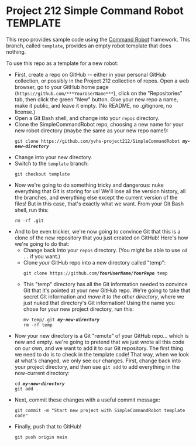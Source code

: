 # Project 212 Simple Command Robot TEMPLATE

This repo provides sample code using the [Command Robot](https://docs.wpilib.org/en/stable/docs/software/commandbased/index.html) framework.  This branch, called `template`, provides an empty robot template that does nothing.

To use this repo as a template for a new robot:

* First, create a repo on GitHub -- either in your personal GitHub collection,
  or possibly in the Project 212 collection of repos.  Open a web browser,
  go to your GitHub home page (`https://github.com/***YourUserName***`), click
  on the "Repositories" tab, then click the green "New" button.  Give your new
  repo a name, make it public, and leave it empty.  (No README, no .gitignore,
  no license.)
* Open a Git Bash shell, and change into your `repos` directory.
* Clone the SimpleCommandRobot repo, choosing a new name for your new
  robot directory (maybe the same as your new repo name!):
  <pre><code>git clone https://github.com/yvhs-project212/SimpleCommandRobot <b><i>my-new-directory</i></b></code></pre>
* Change into your new directory.
* Switch to the `template` branch:
  ```
  git checkout template
  ```
* Now we're going to do something tricky and dangerous: nuke everything that
  Git is storing for us!  We'll lose all the version history, all the branches,
  and everything else except the current version of the files!  But in this
  case, that's exactly what we want.  From your Git Bash shell, run this:
  ```
  rm -rf .git
  ```
* And to be even trickier, we're now going to convince Git that this is
  a clone of the new repository that you just created on GitHub!  Here's how
  we're going to do that:
  * Change back into your `repos` directory.  (You might be able to use
    `cd ..` if you want.)
  * Clone _your_ GitHub repo into a new directory called "temp":
    <pre><code>git clone https://github.com/<b><i>YourUserName</i></b>/<b><i>YourRepo</i></b> temp</code></pre>
  * This "temp" directory has all the Git information needed to convince Git
    that it's pointed at your new GitHub repo.  We're going to take that
    secret Git information and _move it to the other directory_, where we
    just nuked that directory's Git information!  Using the name you chose
    for your new project directory, run this:
    <pre><code>mv temp/.git <b><i>my-new-directory</i></b>
    rm -rf temp</code></pre>
* Now your new directory is a Git "remote" of your GitHub repo... which is
  new and empty.  we're going to pretend that we just wrote all this code on
  our own, and we want to add it to our Git repository.  The first thing we
  need to do is to check in the template code!  That way, when we look at
  what's changed, we only see our changes.  First, change back into your
  project directory, and then use `git add` to add everything in the
  now-current directory:
  <pre><code>cd <b><i>my-new-directory</i></b>
  git add .</code></pre>
* Next, commit these changes with a useful commit message:
  ```
  git commit -m "Start new project with SimpleCommandRobot template code"
  ```
* Finally, push that to GitHub!
  ```
  git push origin main
  ```